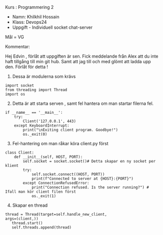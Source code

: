 Kurs : Programmering 2 

* Namn: Khilkhil Hossain 
* Klass: Devops24 
* Uppgift - Individuell socket chat-server


Mål = VG 

Kommentar: 

Hej Edvin , förlåt att uppgiften är sen. 
Fick meddelande från Alex att du inte haft tillgång till min git hub. Samt att jag till och med glömt att ladda upp den. Förlåt för detta ! 


1. Dessa är modulerna som krävs
```
import socket
from threading import Thread
import os

```
2. Detta är att starta serven , samt fel hantera om man startar filerna fel. 

```
if __name__ == '__main__':
    try:
        Client('127.0.0.1', 443) 
    except KeyboardInterrupt:
        print("\nExiting client program. Goodbye!")
        os._exit(0)

```

3. Fel-hantering om man råkar köra client.py först 

```
class Client:
    def __init__(self, HOST, PORT):
        self.socket = socket.socket()# Detta skapar en ny socket per klient
        try:
            self.socket.connect((HOST, PORT))
            print(f"Connected to server at {HOST}:{PORT}")
        except ConnectionRefusedError:
            print("Connection refused. Is the server running?") # Ifall man kör client filen först 
            os._exit(1)

```
4. Skapar en thread 

```
thread = Thread(target=self.handle_new_client,
args=(client,))
   thread.start()
   self.threads.append(thread)

```
